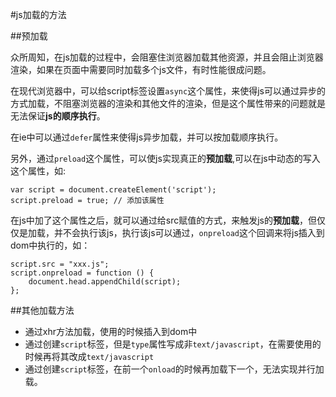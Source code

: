 #js加载的方法

##预加载

众所周知，在js加载的过程中，会阻塞住浏览器加载其他资源，并且会阻止浏览器渲染，如果在页面中需要同时加载多个js文件，有时性能很成问题。

在现代浏览器中，可以给script标签设置``async``这个属性，来使得js可以通过异步的方式加载，不阻塞浏览器的渲染和其他文件的渲染，但是这个属性带来的问题就是无法保证**js的顺序执行**。

在ie中可以通过``defer``属性来使得js异步加载，并可以按加载顺序执行。

另外，通过``preload``这个属性，可以使js实现真正的**预加载**,可以在js中动态的写入这个属性，如:
	
	var script = document.createElement('script');
	script.preload = true; // 添加该属性

在js中加了这个属性之后，就可以通过给src赋值的方式，来触发js的**预加载**，但仅仅是加载，并不会执行该js，执行该js可以通过，``onpreload``这个回调来将js插入到dom中执行的，如：
	
	script.src = "xxx.js";
	script.onpreload = function () {
		document.head.appendChild(script);
	};

##其他加载方法

- 通过xhr方法加载，使用的时候插入到dom中
- 通过创建``script``标签，但是``type``属性写成非``text/javascript``，在需要使用的时候再将其改成``text/javascript``
- 通过创建``script``标签，在前一个``onload``的时候再加载下一个，无法实现并行加载。